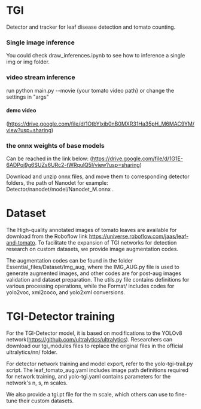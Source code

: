 # TGI
Detector and tracker for leaf disease detection and tomato counting.
### Single image inference
You could check draw_inferences.ipynb to see how to inference a single img or img folder.
### video stream inference
run python main.py --movie {your tomato video path} or change the settings in "args"
#### demo video
(https://drive.google.com/file/d/1OtbYlxib0nB0MXR31Ha35pH_M6MAC9YM/view?usp=sharing)
### the onnx weights of base models
Can be reached in the link below:
(https://drive.google.com/file/d/1G1E-6ADPoj9g6SUZs6URc2-tWRqulQ5I/view?usp=sharing)

Download and unzip onnx files, and move them to corresponding detector folders, the path of Nanodet for example: Detector/nanodet/model/Nanodet_M.onnx .

# Dataset
The High-quality annotated images of tomato leaves are available for download from the Roboflow link https://universe.roboflow.com/jaas/leaf-and-tomato. To facilitate the expansion of TGI networks for detection research on custom datasets, we provide image augmentation codes.

The augmentation codes can be found in the folder Essential_files/Dataset/Img_aug, where the IMG_AUG.py file is used to generate augmented images, and other codes are for post-aug images validation and dataset preparation. The utils.py file contains definitions for various processing operations, while the Format/ includes codes for yolo2voc, xml2coco, and yolo2xml conversions.

# TGI-Detector training
For the TGI-Detector model, it is based on modifications to the YOLOv8 network(https://github.com/ultralytics/ultralytics). Researchers can download our tgi_modules files to replace the original files in the official ultralytics/nn/ folder.

For detector network training and model export, refer to the yolo-tgi-trail.py script. The leaf_tomato_aug.yaml includes image path definitions required for network training, and yolo-tgi.yaml contains parameters for the network's n, s, m scales.

We also provide a tgi.pt file for the m scale, which others can use to fine-tune their custom datasets. 
